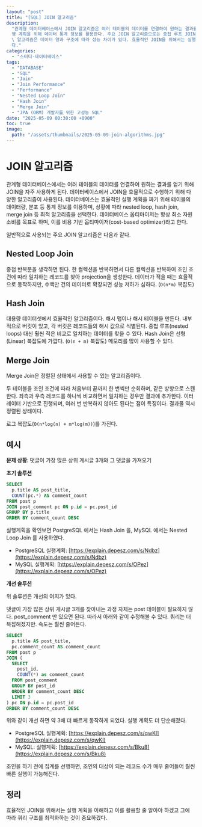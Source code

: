 ```yaml
---
layout: "post"
title: "[SQL] JOIN 알고리즘"
description:
  "관계형 데이터베이스에서 JOIN 알고리즘은 여러 테이블의 데이터를 연결하여 원하는 결과를 얻기 위해 사용되며, 효율적인 실\
  행 계획을 위해 데이터 통계 정보를 활용한다. 주요 JOIN 알고리즘으로는 중첩 루프 JOIN, 해시 JOIN, 머지 JOIN이 있으며, 각각의\
  \ 알고리즘은 데이터 양과 구조에 따라 성능 차이가 있다. 효율적인 JOIN을 위해서는 실행 계획을 이해하고 쿼리 구조를 최적화하는 것이 중요하\
  다."
categories:
  - "스터디-데이터베이스"
tags:
  - "DATABASE"
  - "SQL"
  - "Join"
  - "Join Performance"
  - "Performance"
  - "Nested Loop Join"
  - "Hash Join"
  - "Merge Join"
  - "JPA (ORM) 개발자를 위한 고성능 SQL"
date: "2025-05-09 00:30:00 +0900"
toc: true
image:
  path: "/assets/thumbnails/2025-05-09-join-algorithms.jpg"
---
```


# JOIN 알고리즘

관계형 데이터베이스에서는 여러 테이블의 데이터를 연결하여 원하는 결과를 얻기 위해 JOIN을 자주 사용하게 된다.
데이터베이스에서 JOIN을 효율적으로 수행하기 위해 다양한 알고리즘이 사용된다.
데이터베이스는 효율적인 실행 계획을 짜기 위해 테이블의 데이터량, 분포 등 통계 정보를 이용하며, 상황에 따라 nested loop, hash join, merge join 등 최적 알고리즘을 선택한다.
데이터베이스 옵티마이저는 항상 최소 자원 소비를 목표로 하며, 이를 비용 기반 옵티마이저(cost-based optimizer)라고 한다.

일반적으로 사용되는 주요 JOIN 알고리즘은 다음과 같다.

## Nested Loop Join

중첩 반복문을 생각하면 된다.
한 컬렉션을 반복하면서 다른 컬렉션을 반복하여 조인 조건에 따라 일치하는 레코드를 찾아 projection을 생성한다.
데이터가 적을 때는 효율적으로 동작하지만, 수백만 건의 데이터로 확장되면 성능 저하가 심하다. (`O(n*m)` 복잡도)

## Hash Join

대용량 데이터셋에서 효율적인 알고리즘이다.
해시 맵이나 해시 테이블을 만든다. 내부적으로 버킷이 있고, 각 버킷은 레코드들의 해시 값으로 식별된다.
중첩 루프(nested loops) 대신 훨씬 적은 비교로 일치하는 데이터를 찾을 수 있다. Hash Join은 선형(Linear) 복잡도에 가깝다. (`O(n + m)` 복잡도)
메모리를 많이 사용할 수 있다.

## Merge Join

Merge Join은 정렬된 상태에서 사용할 수 있는 알고리즘이다.

두 테이블을 조인 조건에 따라 처음부터 끝까지 한 번씩만 순회하며, 같은 방향으로 스캔한다.
좌측과 우측 레코드를 하나씩 비교하면서 일치하는 경우만 결과에 추가한다. 이터레이터 기반으로 진행되며, 여러 번 반복하지 않아도 된다는 점이 특징이다.
결과물 역시 정렬된 상태이다.

로그 복잡도(`O(n*log(n) + m*log(m))`)를 가진다.

## 예시

**문제 상황**: 댓글이 가장 많은 상위 게시글 3개와 그 댓글을 가져오기

**초기 솔루션**

```sql
SELECT
  p.title AS post_title,
  COUNT(pc.*) AS comment_count
FROM post p
JOIN post_comment pc ON p.id = pc.post_id
GROUP BY p.title
ORDER BY comment_count DESC
```

실행계획을 확인보면 PostgreSQL 에서는 Hash Join 을, MySQL 에서는 Nested Loop Join 를 사용하였다.

- PostgreSQL 실행계획: [https://explain.depesz.com/s/Ndbz](https://explain.depesz.com/s/Ndbz)
- MySQL 실행계획: [https://explain.depesz.com/s/OPez](https://explain.depesz.com/s/OPez)

**개선 솔루션**

위 솔루션은 개선의 여지가 있다.

댓글이 가장 많은 상위 게시글 3개를 찾아내는 과정 자체는 post 테이블이 필요하지 않다. post_comment 만 있으면 된다.
따라서 아래와 같이 수정해볼 수 있다. 쿼리는 더 복잡해졌지만. 속도는 훨씬 줄어든다.

```sql
SELECT
  p.title AS post_title,
  pc.comment_count AS comment_count
FROM post p
JOIN (
  SELECT
    post_id,
    COUNT(*) as comment_count
  FROM post_comment
  GROUP BY post_id
  ORDER BY comment_count DESC
  LIMIT 3
) pc ON p.id = pc.post_id
ORDER BY comment_count DESC
```

위와 같이 개선 하면 약 3배 더 빠르게 동작하게 되었다. 실행 계획도 더 단순해졌다.

- PostgreSQL 실행계획: [https://explain.depesz.com/s/qwKl](https://explain.depesz.com/s/qwKl)
- MySQL: 실행계획: [https://explain.depesz.com/s/Bku8](https://explain.depesz.com/s/Bku8)

조인을 하기 전에 집계를 선행하면, 조인의 대상이 되는 레코드 수가 매우 줄어들어 훨씬 빠른 실행이 가능해진다.

## 정리

효율적인 JOIN을 위해서는 실행 계획을 이해하고 이를 활용할 줄 알아야 하겠고 그에 따라 쿼리 구조를 최적화하는 것이 중요하겠다.

